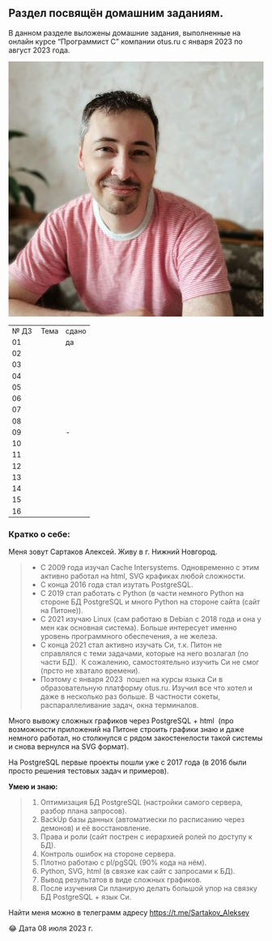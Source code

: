 ## Раздел посвящён домашним заданиям.

В данном разделе выложены домашние задания, выполненные на онлайн курсе “Программист С” компании otus.ru с января 2023 по август 2023 года.

![](https://github.com/OTUS-2023-C01-SARTAKOV-AP/home_work/blob/main/%D0%BA%D0%B0%D1%80%D1%82%D0%B8%D0%BD%D0%BA%D0%B8/photo.jpg)

<table><tbody><tr><td>№ ДЗ&nbsp;</td><td>Тема</td><td>сдано</td></tr><tr><td>01</td><td>&nbsp;</td><td>да</td></tr><tr><td>02</td><td>&nbsp;</td><td>&nbsp;</td></tr><tr><td>03</td><td>&nbsp;</td><td>&nbsp;</td></tr><tr><td>04</td><td>&nbsp;</td><td>&nbsp;</td></tr><tr><td>05</td><td>&nbsp;</td><td>&nbsp;</td></tr><tr><td>06</td><td>&nbsp;</td><td>&nbsp;</td></tr><tr><td>07</td><td>&nbsp;</td><td>&nbsp;</td></tr><tr><td>08</td><td>&nbsp;</td><td>&nbsp;</td></tr><tr><td>09</td><td>&nbsp;</td><td>-</td></tr><tr><td>10</td><td>&nbsp;</td><td>&nbsp;</td></tr><tr><td>11</td><td>&nbsp;</td><td>&nbsp;</td></tr><tr><td>12</td><td>&nbsp;</td><td>&nbsp;</td></tr><tr><td>13</td><td>&nbsp;</td><td>&nbsp;</td></tr><tr><td>14</td><td>&nbsp;</td><td>&nbsp;</td></tr><tr><td>15</td><td>&nbsp;</td><td>&nbsp;</td></tr><tr><td>16</td><td>&nbsp;</td><td>&nbsp;</td></tr></tbody></table>

### Кратко о себе: 

Меня зовут Сартаков Алексей. Живу в г. Нижний Новгород. 

> *   С 2009 года изучал Cache Intersystems. Одновременно с этим активно работал на html, SVG крафиках любой сложности. 
> *   С конца 2016 года стал изутать PostgreSQL. 
> *   С 2019 стал работать с Python (в части немного Python на стороне БД PostgreSQL и много Python на стороне сайта (сайт на Питоне)). 
> *   С 2021 изучаю Linux (сам работаю в Debian c 2018 года и она у мен как основная система). Больше интересует именно уровень программного обеспечения, а не железа. 
> *   С конца 2021 стал активно изучать Си, т.к. Питон не справлялся с теми задачами, которые на него возлагал (по части БД).  К сожалению, самостоятельно изучить Си не смог (прсто не хватало времени). 
> *   Поэтому с января 2023  пошел на курсы языка Си в образовательную платформу otus.ru. Изучил все что хотел и даже в несколько раз больше. В частности сокеты, распараллеливание задач, окна терминалов. 

Много вывожу сложных графиков через PostgreSQL + html  (про возможности приложений на Питоне строить графики знаю и даже немного работал, но столкнулся с рядом закостенелости такой системы и снова вернулся на SVG формат).

На PostgreSQL первые проекты пошли уже с 2017 года (в 2016 были просто решения тестовых задач и примеров).

**Умею и знаю:**

> 1.  Оптимизация БД PostgreSQL (настройки самого сервера, разбор плана запросов). 
> 2.  BackUp базы данных (автоматиески по расписанию через демонов) и её восстановление.
> 3.  Права и роли (сайт пострен с иерархией ролей по доступу к БД).
> 4.  Контроль ошибок на стороне сервера.
> 5.  Плотно работаю с pl/pgSQL (90% кода на нём). 
> 6.  Python, SVG, html (в связке как сайт с запросами к БД).
> 7.  Вывод результатов в виде сложных графиков.
> 8.  После изучения Си планирую делать большой упор на связку БД PostgreSQL + язык Си. 

Найти меня можно в телеграмм адресу https://t.me/Sartakov_Aleksey

😂 Дата 08 июля 2023 г.
